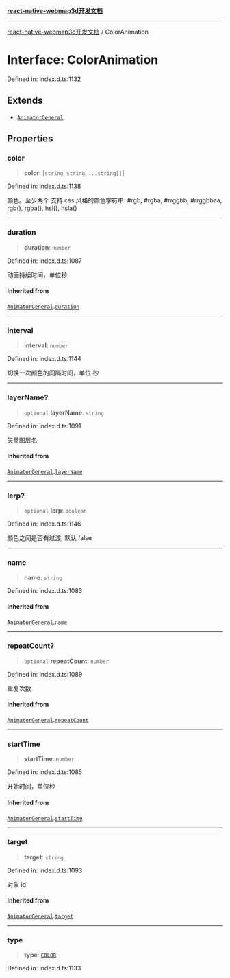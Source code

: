 [**react-native-webmap3d开发文档**](../README.md)

***

[react-native-webmap3d开发文档](../globals.md) / ColorAnimation

# Interface: ColorAnimation

Defined in: index.d.ts:1132

## Extends

- [`AnimatorGeneral`](AnimatorGeneral.md)

## Properties

### color

> **color**: \[`string`, `string`, `...string[]`\]

Defined in: index.d.ts:1138

颜色。至少两个
支持 css 风格的颜色字符串: #rgb, #rgba, #rrggbb, #rrggbbaa, rgb(), rgba(), hsl(), hsla()

***

### duration

> **duration**: `number`

Defined in: index.d.ts:1087

动画持续时间，单位秒

#### Inherited from

[`AnimatorGeneral`](AnimatorGeneral.md).[`duration`](AnimatorGeneral.md#duration)

***

### interval

> **interval**: `number`

Defined in: index.d.ts:1144

切换一次颜色的间隔时间，单位 秒

***

### layerName?

> `optional` **layerName**: `string`

Defined in: index.d.ts:1091

矢量图层名

#### Inherited from

[`AnimatorGeneral`](AnimatorGeneral.md).[`layerName`](AnimatorGeneral.md#layername)

***

### lerp?

> `optional` **lerp**: `boolean`

Defined in: index.d.ts:1146

颜色之间是否有过渡, 默认 false

***

### name

> **name**: `string`

Defined in: index.d.ts:1083

#### Inherited from

[`AnimatorGeneral`](AnimatorGeneral.md).[`name`](AnimatorGeneral.md#name)

***

### repeatCount?

> `optional` **repeatCount**: `number`

Defined in: index.d.ts:1089

重复次数

#### Inherited from

[`AnimatorGeneral`](AnimatorGeneral.md).[`repeatCount`](AnimatorGeneral.md#repeatcount)

***

### startTime

> **startTime**: `number`

Defined in: index.d.ts:1085

开始时间，单位秒

#### Inherited from

[`AnimatorGeneral`](AnimatorGeneral.md).[`startTime`](AnimatorGeneral.md#starttime)

***

### target

> **target**: `string`

Defined in: index.d.ts:1093

对象 id

#### Inherited from

[`AnimatorGeneral`](AnimatorGeneral.md).[`target`](AnimatorGeneral.md#target)

***

### type

> **type**: [`COLOR`](../enumerations/AnimatorType.md#color)

Defined in: index.d.ts:1133
